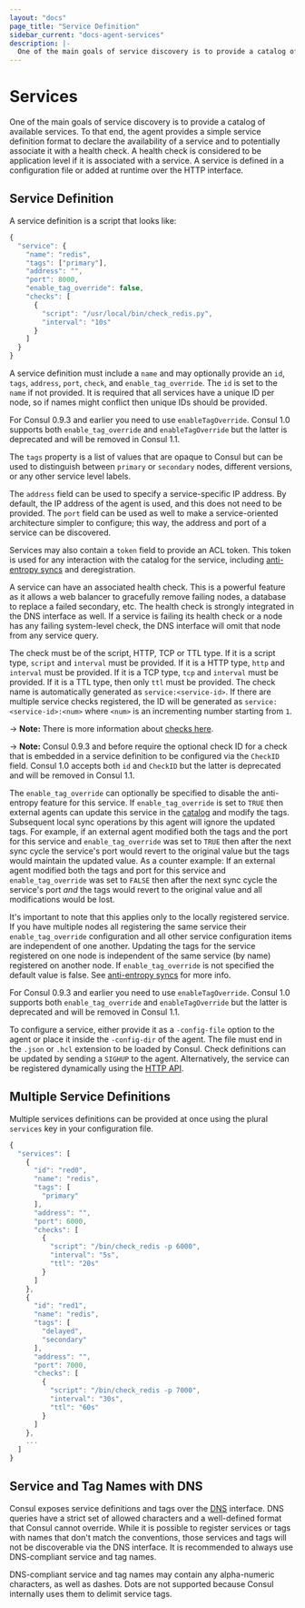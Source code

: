 ```yaml
---
layout: "docs"
page_title: "Service Definition"
sidebar_current: "docs-agent-services"
description: |-
  One of the main goals of service discovery is to provide a catalog of available services. To that end, the agent provides a simple service definition format to declare the availability of a service and to potentially associate it with a health check. A health check is considered to be application level if it is associated with a service. A service is defined in a configuration file or added at runtime over the HTTP interface.
---
```


# Services

One of the main goals of service discovery is to provide a catalog of available
services. To that end, the agent provides a simple service definition format
to declare the availability of a service and to potentially associate it with
a health check. A health check is considered to be application level if it is
associated with a service. A service is defined in a configuration file
or added at runtime over the HTTP interface.

## Service Definition

A service definition is a script that looks like:

```javascript
{
  "service": {
    "name": "redis",
    "tags": ["primary"],
    "address": "",
    "port": 8000,
    "enable_tag_override": false,
    "checks": [
      {
        "script": "/usr/local/bin/check_redis.py",
        "interval": "10s"
      }
    ]
  }
}
```

A service definition must include a `name` and may optionally provide an
`id`, `tags`, `address`, `port`, `check`, and `enable_tag_override`. The
`id` is set to the `name` if not provided. It is required that all
services have a unique ID per node, so if names might conflict then
unique IDs should be provided.

For Consul 0.9.3 and earlier you need to use `enableTagOverride`. Consul 1.0
supports both `enable_tag_override` and `enableTagOverride` but the latter is
deprecated and will be removed in Consul 1.1.

The `tags` property is a list of values that are opaque to Consul but
can be used to distinguish between `primary` or `secondary` nodes,
different versions, or any other service level labels.

The `address` field can be used to specify a service-specific IP address. By
default, the IP address of the agent is used, and this does not need to be provided.
The `port` field can be used as well to make a service-oriented architecture
simpler to configure; this way, the address and port of a service can
be discovered.

Services may also contain a `token` field to provide an ACL token. This token is
used for any interaction with the catalog for the service, including
[anti-entropy syncs](/docs/internals/anti-entropy.html) and deregistration.

A service can have an associated health check. This is a powerful feature as
it allows a web balancer to gracefully remove failing nodes, a database
to replace a failed secondary, etc. The health check is strongly integrated in
the DNS interface as well. If a service is failing its health check or a
node has any failing system-level check, the DNS interface will omit that
node from any service query.

The check must be of the script, HTTP, TCP or TTL type. If it is a script type,
`script` and `interval` must be provided. If it is a HTTP type, `http` and
`interval` must be provided. If it is a TCP type, `tcp` and `interval` must be
provided. If it is a TTL type, then only `ttl` must be provided. The check name
is automatically generated as `service:<service-id>`. If there are multiple
service checks registered, the ID will be generated as
`service:<service-id>:<num>` where `<num>` is an incrementing number starting
from `1`.

-> **Note:** There is more information about [checks here](/docs/agent/checks.html).

-> **Note:** Consul 0.9.3 and before require the optional check ID for a check
   that is embedded in a service definition to be configured via the `CheckID`
   field. Consul 1.0 accepts both `id` and `CheckID` but the latter is
   deprecated and will be removed in Consul 1.1.

The `enable_tag_override` can optionally be specified to disable the
anti-entropy feature for this service. If `enable_tag_override` is set to
`TRUE` then external agents can update this service in the
[catalog](/api/catalog.html) and modify the tags. Subsequent
local sync operations by this agent will ignore the updated tags. For
example, if an external agent modified both the tags and the port for
this service and `enable_tag_override` was set to `TRUE` then after the next
sync cycle the service's port would revert to the original value but the
tags would maintain the updated value. As a counter example: If an
external agent modified both the tags and port for this service and
`enable_tag_override` was set to `FALSE` then after the next sync cycle the
service's port *and* the tags would revert to the original value and all
modifications would be lost.

It's important to note that this applies only to the locally registered
service. If you have multiple nodes all registering the same service
their `enable_tag_override` configuration and all other service
configuration items are independent of one another. Updating the tags
for the service registered on one node is independent of the same
service (by name) registered on another node. If `enable_tag_override` is
not specified the default value is false. See [anti-entropy
syncs](/docs/internals/anti-entropy.html) for more info.

For Consul 0.9.3 and earlier you need to use `enableTagOverride`. Consul 1.0
supports both `enable_tag_override` and `enableTagOverride` but the latter is
deprecated and will be removed in Consul 1.1.

To configure a service, either provide it as a `-config-file` option to
the agent or place it inside the `-config-dir` of the agent. The file
must end in the `.json` or `.hcl` extension to be loaded by Consul. Check
definitions can be updated by sending a `SIGHUP` to the agent.
Alternatively, the service can be registered dynamically using the [HTTP
API](/api/index.html).

## Multiple Service Definitions

Multiple services definitions can be provided at once using the plural
`services` key in your configuration file.

```javascript
{
  "services": [
    {
      "id": "red0",
      "name": "redis",
      "tags": [
        "primary"
      ],
      "address": "",
      "port": 6000,
      "checks": [
        {
          "script": "/bin/check_redis -p 6000",
          "interval": "5s",
          "ttl": "20s"
        }
      ]
    },
    {
      "id": "red1",
      "name": "redis",
      "tags": [
        "delayed",
        "secondary"
      ],
      "address": "",
      "port": 7000,
      "checks": [
        {
          "script": "/bin/check_redis -p 7000",
          "interval": "30s",
          "ttl": "60s"
        }
      ]
    },
    ...
  ]
}
```

## Service and Tag Names with DNS

Consul exposes service definitions and tags over the [DNS](/docs/agent/dns.html)
interface. DNS queries have a strict set of allowed characters and a
well-defined format that Consul cannot override. While it is possible to
register services or tags with names that don't match the conventions, those
services and tags will not be discoverable via the DNS interface. It is
recommended to always use DNS-compliant service and tag names.

DNS-compliant service and tag names may contain any alpha-numeric characters, as
well as dashes. Dots are not supported because Consul internally uses them to
delimit service tags.
